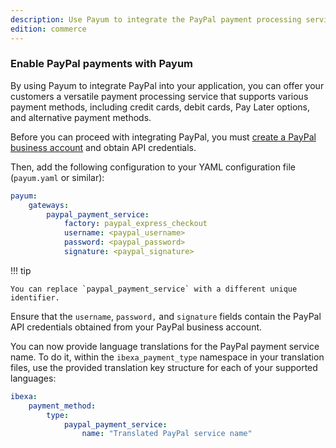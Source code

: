 ```yaml
---
description: Use Payum to integrate the PayPal payment processing service.
edition: commerce
---
```


### Enable PayPal payments with Payum

By using Payum to integrate PayPal into your application, you can offer your customers a versatile payment processing service that supports various payment methods, including credit cards, debit cards, Pay Later options, and alternative payment methods.

Before you can proceed with integrating PayPal, you must [create a PayPal business account](https://www.paypal.com/bizsignup/#/singlePageSignup) and obtain API credentials.

Then, add the following configuration to your YAML configuration file (`payum.yaml` or similar):

```yaml
payum:
    gateways:
        paypal_payment_service:
            factory: paypal_express_checkout
            username: <paypal_username>
            password: <paypal_password>
            signature: <paypal_signature>
```

!!! tip

    You can replace `paypal_payment_service` with a different unique identifier.

Ensure that the `username`, `password,` and `signature` fields contain the PayPal API credentials obtained from your PayPal business account.

You can now provide language translations for the PayPal payment service name.
To do it, within the `ibexa_payment_type` namespace in your translation files, use the provided translation key structure for each of your supported languages:

```yaml
ibexa:
    payment_method:
        type:
            paypal_payment_service:
                name: "Translated PayPal service name"

```
